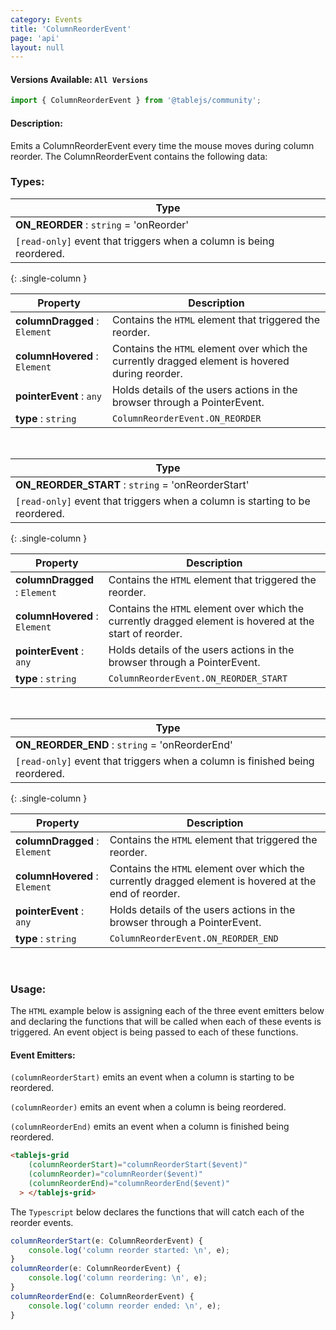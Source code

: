 ```yaml
---
category: Events
title: 'ColumnReorderEvent'
page: 'api'
layout: null
---
```


#### Versions Available: `All Versions`

```typescript
import { ColumnReorderEvent } from '@tablejs/community';
```

#### Description:

Emits a ColumnReorderEvent every time the mouse moves during column reorder. The ColumnReorderEvent contains the following data:

### Types:

| Type          |
| ------------- |
| **ON_REORDER** : `string` = 'onReorder' 
| `[read-only]` event that triggers when a column is being reordered. |
{: .single-column }


| Property      | Description   |
| ------------- | ------------- |
| **columnDragged** : `Element` | Contains the `HTML` element that triggered the reorder. |
| **columnHovered** : `Element` | Contains the `HTML` element over which the currently dragged element is hovered during reorder. |
| **pointerEvent** : `any` | Holds details of the users actions in the browser through a PointerEvent. |
| **type** : `string` | `ColumnReorderEvent.ON_REORDER` |

<br/>

| Type          |
| ------------- |
| **ON_REORDER_START** : `string` = 'onReorderStart' 
| `[read-only]` event that triggers when a column is starting to be reordered. |
{: .single-column }


| Property      | Description   |
| ------------- | ------------- |
| **columnDragged** : `Element` | Contains the `HTML` element that triggered the reorder. |
| **columnHovered** : `Element` | Contains the `HTML` element over which the currently dragged element is hovered at the start of reorder. |
| **pointerEvent** : `any` | Holds details of the users actions in the browser through a PointerEvent. |
| **type** : `string` | `ColumnReorderEvent.ON_REORDER_START` |

<br/>

| Type          |
| ------------- |
| **ON_REORDER_END** : `string` = 'onReorderEnd' 
| `[read-only]` event that triggers when a column is finished being reordered. |
{: .single-column }


| Property      | Description   |
| ------------- | ------------- |
| **columnDragged** : `Element` | Contains the `HTML` element that triggered the reorder. |
| **columnHovered** : `Element` | Contains the `HTML` element over which the currently dragged element is hovered at the end of reorder. |
| **pointerEvent** : `any` | Holds details of the users actions in the browser through a PointerEvent. |
| **type** : `string` | `ColumnReorderEvent.ON_REORDER_END` |

<br/>

### Usage:

The `HTML` example below is assigning each of the three event emitters below and declaring the functions that will be called when each of these events is triggered. An event object is being passed to each of these functions.

#### Event Emitters:

`(columnReorderStart)` emits an event when a column is starting to be reordered.

`(columnReorder)` emits an event when a column is being reordered.

`(columnReorderEnd)` emits an event when a column is finished being reordered.

```html
<tablejs-grid
    (columnReorderStart)="columnReorderStart($event)"
    (columnReorder)="columnReorder($event)"
    (columnReorderEnd)="columnReorderEnd($event)"
  > </tablejs-grid>
```

The `Typescript` below declares the functions that will catch each of the reorder events.

```typescript
columnReorderStart(e: ColumnReorderEvent) {
    console.log('column reorder started: \n', e);
}
columnReorder(e: ColumnReorderEvent) {
    console.log('column reordering: \n', e);
}
columnReorderEnd(e: ColumnReorderEvent) {
    console.log('column reorder ended: \n', e);
}
```

<br/>